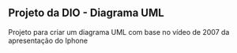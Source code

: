 ## Projeto da DIO - Diagrama UML

Projeto para criar um diagrama UML com base no vídeo de 2007 da apresentação do Iphone